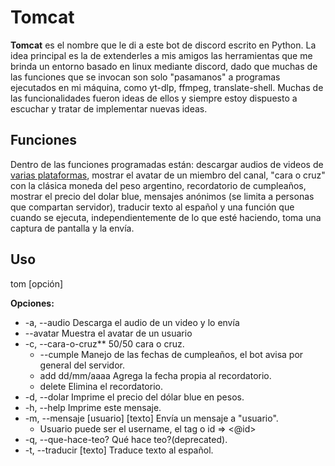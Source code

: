 # Tomcat

**Tomcat** es el nombre que le di a este bot de discord escrito en Python.
La idea principal es la de extenderles a mis amigos las herramientas que me brinda un entorno basado en linux mediante discord, dado que muchas de las funciones que se invocan son solo "pasamanos" a programas ejecutados en mi máquina, como yt-dlp, ffmpeg, translate-shell. Muchas de las funcionalidades fueron ideas de ellos y siempre estoy dispuesto a escuchar y tratar de implementar nuevas ideas.

## Funciones

Dentro de las funciones programadas están: descargar audios de videos de [varias plataformas](https://github.com/yt-dlp/yt-dlp/blob/master/supportedsites.md), mostrar el avatar de un miembro del canal, "cara o cruz" con la clásica moneda del peso argentino, recordatorio de cumpleaños, mostrar el precio del dolar blue, mensajes anónimos (se limita a personas que compartan servidor), traducir texto al español y una función que cuando se ejecuta, independientemente de lo que esté haciendo, toma una captura de pantalla y la envía.

## Uso

tom [opción]

**Opciones:**
- -a, --audio       Descarga el audio de un video y lo envía
-    --avatar      Muestra el avatar de un usuario
- -c, --cara-o-cruz** 50/50 cara o cruz.
  -   --cumple      Manejo de las fechas de cumpleaños, el bot avisa por general del servidor.
    -   add dd/mm/aaaa Agrega la fecha propia al recordatorio.
    -   delete         Elimina el recordatorio.
- -d, --dolar       Imprime el precio del dólar blue en pesos.
- -h, --help        Imprime este mensaje.
- -m, --mensaje [usuario] [texto] Envía un mensaje a "usuario".
  -   Usuario puede ser el username, el tag o id => <@id>
- -q, --que-hace-teo? Qué hace teo?(deprecated).
- -t, --traducir [texto] Traduce texto al español.
